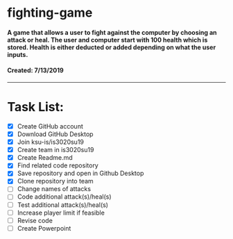 # fighting-game
#### A game that allows a user to fight against the computer by choosing an attack or heal.  The user and computer start with 100 health which is stored. Health is either deducted or added depending on what the user inputs. 

#### Created: 7/13/2019

---

# Task List:
- [x] Create GitHub account
- [x] Download GitHub Desktop
- [x] Join ksu-is/is3020su19
- [x] Create team in is3020su19
- [x] Create Readme.md
- [x] Find related code repository
- [x] Save repository and open in Github Desktop
- [x] Clone repository into team 
- [ ] Change names of attacks
- [ ] Code additional attack(s)/heal(s)
- [ ] Test additional attack(s)/heal(s)
- [ ] Increase player limit if feasible
- [ ] Revise code 
- [ ] Create Powerpoint
